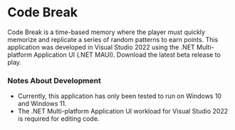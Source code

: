 # Code Break
Code Break is a time-based memory where the player must quickly memorize and replicate a series of random patterns to earn points. This application was developed in Visual Studio 2022 using the .NET Multi-platform Application UI (.NET MAUI). Download the latest beta release to play.  
### Notes About Development
- Currently, this application has only been tested to run on Windows 10 and Windows 11. 
- The .NET Multi-platform Application UI workload for Visual Studio 2022 is required for editing code.
